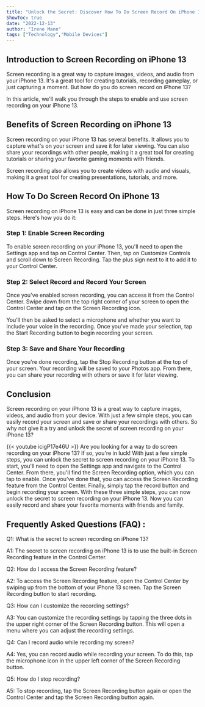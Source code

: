 ```yaml
---
title: "Unlock the Secret: Discover How To Do Screen Record On iPhone 13 In Just 3 Simple Steps!"
ShowToc: true 
date: "2022-12-13"
author: "Irene Mann" 
tags: ["Technology","Mobile Devices"]
---
```

## Introduction to Screen Recording on iPhone 13

Screen recording is a great way to capture images, videos, and audio from your iPhone 13. It's a great tool for creating tutorials, recording gameplay, or just capturing a moment. But how do you do screen record on iPhone 13?

In this article, we'll walk you through the steps to enable and use screen recording on your iPhone 13.

## Benefits of Screen Recording on iPhone 13

Screen recording on your iPhone 13 has several benefits. It allows you to capture what's on your screen and save it for later viewing. You can also share your recordings with other people, making it a great tool for creating tutorials or sharing your favorite gaming moments with friends.

Screen recording also allows you to create videos with audio and visuals, making it a great tool for creating presentations, tutorials, and more.

## How To Do Screen Record On iPhone 13

Screen recording on iPhone 13 is easy and can be done in just three simple steps. Here's how you do it:

### Step 1: Enable Screen Recording

To enable screen recording on your iPhone 13, you'll need to open the Settings app and tap on Control Center. Then, tap on Customize Controls and scroll down to Screen Recording. Tap the plus sign next to it to add it to your Control Center.

### Step 2: Select Record and Record Your Screen

Once you've enabled screen recording, you can access it from the Control Center. Swipe down from the top right corner of your screen to open the Control Center and tap on the Screen Recording icon.

You'll then be asked to select a microphone and whether you want to include your voice in the recording. Once you've made your selection, tap the Start Recording button to begin recording your screen.

### Step 3: Save and Share Your Recording

Once you're done recording, tap the Stop Recording button at the top of your screen. Your recording will be saved to your Photos app. From there, you can share your recording with others or save it for later viewing.

## Conclusion

Screen recording on your iPhone 13 is a great way to capture images, videos, and audio from your device. With just a few simple steps, you can easily record your screen and save or share your recordings with others. So why not give it a try and unlock the secret of screen recording on your iPhone 13?

{{< youtube icigP17e46U >}} 
Are you looking for a way to do screen recording on your iPhone 13? If so, you're in luck! With just a few simple steps, you can unlock the secret to screen recording on your iPhone 13. To start, you'll need to open the Settings app and navigate to the Control Center. From there, you'll find the Screen Recording option, which you can tap to enable. Once you've done that, you can access the Screen Recording feature from the Control Center. Finally, simply tap the record button and begin recording your screen. With these three simple steps, you can now unlock the secret to screen recording on your iPhone 13. Now you can easily record and share your favorite moments with friends and family.

## Frequently Asked Questions (FAQ) :
Q1: What is the secret to screen recording on iPhone 13?

A1: The secret to screen recording on iPhone 13 is to use the built-in Screen Recording feature in the Control Center.

Q2: How do I access the Screen Recording feature?

A2: To access the Screen Recording feature, open the Control Center by swiping up from the bottom of your iPhone 13 screen. Tap the Screen Recording button to start recording.

Q3: How can I customize the recording settings?

A3: You can customize the recording settings by tapping the three dots in the upper right corner of the Screen Recording button. This will open a menu where you can adjust the recording settings.

Q4: Can I record audio while recording my screen?

A4: Yes, you can record audio while recording your screen. To do this, tap the microphone icon in the upper left corner of the Screen Recording button.

Q5: How do I stop recording?

A5: To stop recording, tap the Screen Recording button again or open the Control Center and tap the Screen Recording button again.


